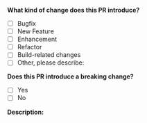 <!-- PULL REQUEST TEMPLATE -->

**What kind of change does this PR introduce?**

<!-- Check with [x] -->
- [ ] Bugfix
- [ ] New Feature
- [ ] Enhancement
- [ ] Refactor
- [ ] Build-related changes
- [ ] Other, please describe:

**Does this PR introduce a breaking change?**

<!-- Check with [x] -->
- [ ] Yes
- [ ] No

<!-- If yes, please describe the impact and migration path for existing applications -->

**Description:**
<!-- General description of your PR. -->
